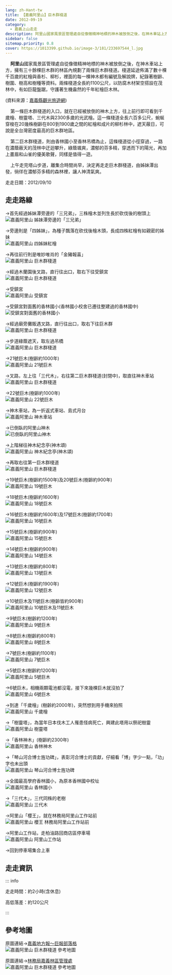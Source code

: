 ```yaml
---
lang: zh-Hant-tw
title: 【嘉義阿里山】巨木群棧道
date: 2012-09-19
category: 
  - 嘉義上山走走
description: 阿里山國家風景區管理處自從像徵精神地標的神木被放倒之後，在神木車站上方，擁有三十餘棵巨木群的林區內規劃了兩條巨木群棧道。棧道延途佈滿了數十棵千百歲的紅檜與香杉、柳杉，裡面的每一棵神木都有編號及解說牌，紀錄著樹齡、樹圍、樹高和樹種等資料。兩條棧道全長約1100公尺，以防腐木材架空搭設在茂林中，有如巨龍盤踞，守護著生機盎然的千年紅檜巨木林。
sidebar: false
sitemap.priority: 0.8
cover: https://1013399.github.io/image-3/181/233697544_l.jpg
---
```


    **阿里山**國家風景區管理處自從像徵精神地標的神木被放倒之後，在神木車站上方，擁有三十餘棵巨木群的林區內規劃了兩條巨木群棧道。棧道延途佈滿了數十棵千百歲的紅檜與香杉、柳杉，裡面的每一棵神木都有編號及解說牌，紀錄著樹齡、樹圍、樹高和樹種等資料。兩條棧道全長約1100公尺，以防腐木材架空搭設在茂林中，有如巨龍盤踞，守護著生機盎然的千年紅檜巨木林。

(資料來源：[嘉義縣觀光旅遊網](http://www.tbocc.gov.tw/fun1-01-detail.asp?SysID=20073117597181804835))  

<!-- more -->

    第一條巨木群棧道的入口，就在已經被放倒的神木上方，往上前行即可看到千歲檜、樹靈塔、三代木與2300多歲的光武檜。這一條棧道全長六百多公尺，蜿蜒穿梭在20幾株樹齡在800到1900歲之間的紅檜和成片的柳杉林中，遮天蔽日，可說是全台灣密度最高的巨木群地區。  

    第二巨木群棧道，則由香林國小至香林吊橋為止，這條棧道從小徑穿過，一路在濃蔭蔽天的茂林中迂迴攀升，綠蔭颯爽，濃郁的芬多精，穿透而下的陽光，再加上畫眉和山雀的優美歌聲，同樣是值得一遊。  

    上午走完塔山步道，離集合時間尚早，決定再走走巨木群棧道，由姊妹潭出發，徜徉在濃郁芬多精的森林裡，讓人神清氣爽。

走走日期：2012/09/10

## 走走路線
→首先經過姊妹潭旁邊的「三兄弟」，三株檜木並列生長於砍伐後的樹頭上  
![嘉義阿里山 姊妹潭旁邊的「三兄弟」](https://1013399.github.io/image-3/181/233697520_l.jpg)

→旁邊則是「四姊妹」，為種子飄落在砍伐後檜木頭，長成四株紅檜有如親密的姊妹  
![嘉義阿里山 四姊妹紅檜](https://1013399.github.io/image-3/181/233697519_l.jpg)

→再往前行則是唯妙唯肖的「金豬報喜」  
![嘉義阿里山 巨木群棧道](https://1013399.github.io/image-3/181/233697521_l.jpg)

→經過木蘭園後叉路，直行往出口，取右下往受鎮宮  
![嘉義阿里山 巨木群棧道](https://1013399.github.io/image-3/181/233697528_l.jpg)

→受鎮宮  
![嘉義阿里山 受鎮宮](https://1013399.github.io/image-3/181/233697531_l.jpg)

→受鎮宮對面舊的香林國小(香林國小校舍已遷往整建過的香林國中)  
![受鎮宮對面舊的香林國小](https://1013399.github.io/image-3/181/233697530_l.jpg)

→經過廟旁攤販遇叉路，直行往出口，取右下往巨木群  
![嘉義阿里山 巨木群棧道](https://1013399.github.io/image-3/181/233697533_l.jpg)

→步道綠蔭遮天，取左過吊橋  
![嘉義阿里山 巨木群棧道](https://1013399.github.io/image-3/181/233697534_l.jpg)

→21號巨木(樹齡約1000年)  
![嘉義阿里山 21號巨木](https://1013399.github.io/image-3/181/233697537_l.jpg)

→叉路，左上往「三代木」，右往第二巨木群棧道(封閉中)，取直往神木車站  
![嘉義阿里山 巨木群棧道](https://1013399.github.io/image-3/181/233697538_l.jpg)

→22號巨木(樹齡約1000年)  
![嘉義阿里山 22號巨木](https://1013399.github.io/image-3/181/233697541_l.jpg)

→神木車站，為一折返式車站、島式月台  
![嘉義阿里山 神木車站](https://1013399.github.io/image-3/181/233697543_l.jpg)

→已倒臥的阿里山神木  
![已倒臥的阿里山神木](https://1013399.github.io/image-3/181/233697544_l.jpg)

→上階梯往神木紀念亭(神木頌)  
![嘉義阿里山 神木紀念亭(神木頌)](https://1013399.github.io/image-3/181/233697547_l.jpg)

→再取右往第一巨木群棧道  
![嘉義阿里山 巨木群棧道](https://1013399.github.io/image-3/181/233697549_l.jpg)

→19號巨木(樹齡約1500年)及20號巨木(樹齡約900年)  
![嘉義阿里山 19號巨木](https://1013399.github.io/image-3/181/233697550_l.jpg)

→18號巨木(樹齡約1600年)  
![嘉義阿里山 18號巨木](https://1013399.github.io/image-3/181/233697553_l.jpg)

→16號巨木(樹齡約1600年)及17號巨木(樹齡約1700年)  
![嘉義阿里山 16號巨木](https://1013399.github.io/image-3/181/233697555_l.jpg)

→15號巨木(樹齡約900年)  
![嘉義阿里山 15號巨木](https://1013399.github.io/image-3/181/233697558_l.jpg)

→14號巨木(樹齡約900年)  
![嘉義阿里山 14號巨木](https://1013399.github.io/image-3/181/233697559_l.jpg)

→13號巨木(樹齡約800年)  
![嘉義阿里山 13號巨木](https://1013399.github.io/image-3/181/233697561_l.jpg)

→12號巨木(樹齡約1900年)  
![嘉義阿里山 12號巨木](https://1013399.github.io/image-3/181/233697565_l.jpg)

→10號巨木及11號巨木(樹齡皆約900年)  
![嘉義阿里山 10號巨木及11號巨木](https://1013399.github.io/image-3/181/233697567_l.jpg)

→9號巨木(樹齡約1200年)  
![嘉義阿里山 9號巨木](https://1013399.github.io/image-3/181/233697569_l.jpg)

→8號巨木(樹齡約800年)  
![嘉義阿里山 8號巨木](https://1013399.github.io/image-3/181/233697570_l.jpg)

→7號巨木(樹齡約1100年)  
![嘉義阿里山 7號巨木](https://1013399.github.io/image-3/181/233697572_l.jpg)

→5號巨木(樹齡約1200年)  
![嘉義阿里山 5號巨木](https://1013399.github.io/image-3/181/233697575_l.jpg)

→6號巨木，相機兩顆電池都沒電，接下來幾棵巨木就沒拍了  
![嘉義阿里山 6號巨木](https://1013399.github.io/image-3/181/233697577_l.jpg)

→到達「千歲檜」(樹齡約2000年)，突然想到用手機來拍照  
![嘉義阿里山 千歲檜](https://1013399.github.io/image-3/181/233697581_l.jpg)

→「樹靈塔」，為當年日本伐木工人罹患怪病死亡，興建此塔用以祭祀樹靈  
![嘉義阿里山 樹靈塔](https://1013399.github.io/image-3/181/233697582_l.jpg)

→「香林神木」(樹齡約2300年)  
![嘉義阿里山 香林神木](https://1013399.github.io/image-3/181/233697586_l.jpg)

→「琴山河合博士旌功碑」，表彰河合博士的貢獻，仔細看「博」字少一點，「功」字也未出頭  
![嘉義阿里山 琴山河合博士旌功碑](https://1013399.github.io/image-3/181/233697588_l.jpg)

→全國最高學府香林國小，為原本香林國中校址  
![嘉義阿里山 香林國小](https://1013399.github.io/image-3/181/233697591_l.jpg)

→「三代木」，三代同株的老樹  
![嘉義阿里山 三代木](https://1013399.github.io/image-3/181/233697598_l.jpg)

→阿里山「櫻王」，就在林務局阿里山工作站前  
![嘉義阿里山 櫻王 林務局阿里山工作站前](https://1013399.github.io/image-3/181/233697601_l.jpg)

→阿里山工作站，走柏油路回商店區停車場  
![嘉義阿里山 阿里山工作站](https://1013399.github.io/image-3/181/233697603_l.jpg)

→回到停車場集合上車

## 走走資訊

::: info

走走時間：約2小時(含休息)

高低落差：約120公尺

:::

## 參考地圖
原圖連結→[嘉義地方報～巨報部落格](http://tw.myblog.yahoo.com/jw!ONwOeuWVEhiQ9QSzsDub9TH9/article?mid=8714)  
![嘉義阿里山 巨木群棧道 參考地圖](https://1013399.github.io/image-3/181/233603796_l.jpg)

原圖連結→[林務局嘉義林區管理處](http://chiayi.forest.gov.tw/content.asp?mp=340&CuItem=52221)  
![嘉義阿里山 巨木群棧道 參考地圖](https://1013399.github.io/image-3/181/234258624_l.jpg)